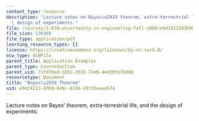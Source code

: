 ```yaml
---
content_type: resource
description: "Lecture notes on Bayes\u2019 theorem, extra-terrestrial life, and the\
  \ design of experiments."
file: /courses/1-010-uncertainty-in-engineering-fall-2008/e9d2421393b9849c815629f33eaeeb74_app_03.pdf
file_size: 136469
file_type: application/pdf
learning_resource_types: []
license: https://creativecommons.org/licenses/by-nc-sa/4.0/
ocw_type: OCWFile
parent_title: Application Examples
parent_type: CourseSection
parent_uid: 71fd70ed-185c-332b-74e6-4e459fe7b890
resourcetype: Document
title: "Bayes\u2019 Theorem"
uid: e9d24213-93b9-849c-8156-29f33eaeeb74
---
```

Lecture notes on Bayes’ theorem, extra-terrestrial life, and the design of experiments.